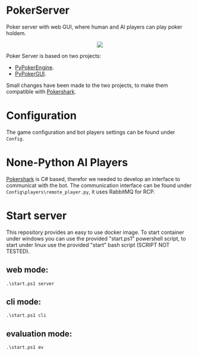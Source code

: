 # PokerServer
Poker server with web GUI, where human and AI players can play poker holdem.

<p align="center" width="100%">
    <img src="https://github.com/ishikota/PyPokerGUI/blob/master/screenshot/poker_demo.gif"> 
</p>

Poker Server is based on two projects:

- [PyPokerEngine](https://github.com/ishikota/PyPokerEngine).
- [PyPokerGUI](https://github.com/ishikota/PyPokerGUI).

Small changes have been made to the two projects, to make them compatible with [Pokershark](https://github.com/mikeashi/PokerShark).

# Configuration
The game configuration and bot players settings can be found under `Config`.


# None-Python AI Players

[Pokershark](https://github.com/mikeashi/PokerShark) is C# based, therefor we needed to develop an interface to communicat with the bot. The communication interface can be found under `Config\players\remote_player.py`, it uses RabbitMQ for RCP.

# Start server
This repository provides an easy to use docker image. To start container under windows you can use the provided "start.ps1" powershell script, to start under linux use the provided "start" bash script (SCRIPT NOT TESTED).

## web mode:

```
.\start.ps1 server
```

## cli mode:

```
.\start.ps1 cli
```

## evaluation mode:

```
.\start.ps1 ev
```
